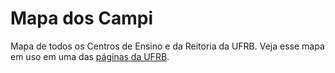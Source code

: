 Mapa dos Campi
===========

Mapa de todos os Centros de Ensino e da Reitoria da UFRB. Veja esse mapa em uso em uma das [páginas da UFRB](http://www.ufrb.edu.br/portal/faleconosco/localizacao-e-enderecos).
